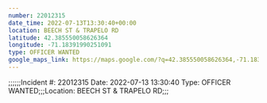 ```yaml
---
number: 22012315
date_time: 2022-07-13T13:30:40+00:00
location: BEECH ST & TRAPELO RD
latitude: 42.385550058626364
longitude: -71.18391990251091
type: OFFICER WANTED
google_maps_link: https://maps.google.com/?q=42.385550058626364,-71.18391990251091
---
```


;;;;;;Incident #: 22012315   Date: 2022-07-13 13:30:40   Type: OFFICER WANTED;;;Location: BEECH ST & TRAPELO RD;;;
